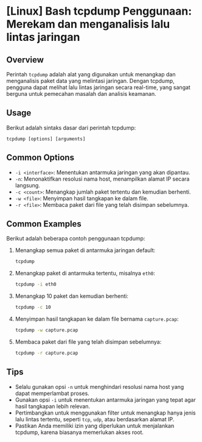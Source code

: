 # [Linux] Bash tcpdump Penggunaan: Merekam dan menganalisis lalu lintas jaringan

## Overview
Perintah `tcpdump` adalah alat yang digunakan untuk menangkap dan menganalisis paket data yang melintasi jaringan. Dengan tcpdump, pengguna dapat melihat lalu lintas jaringan secara real-time, yang sangat berguna untuk pemecahan masalah dan analisis keamanan.

## Usage
Berikut adalah sintaks dasar dari perintah tcpdump:

```
tcpdump [options] [arguments]
```

## Common Options
- `-i <interface>`: Menentukan antarmuka jaringan yang akan dipantau.
- `-n`: Menonaktifkan resolusi nama host, menampilkan alamat IP secara langsung.
- `-c <count>`: Menangkap jumlah paket tertentu dan kemudian berhenti.
- `-w <file>`: Menyimpan hasil tangkapan ke dalam file.
- `-r <file>`: Membaca paket dari file yang telah disimpan sebelumnya.

## Common Examples
Berikut adalah beberapa contoh penggunaan tcpdump:

1. Menangkap semua paket di antarmuka jaringan default:
   ```bash
   tcpdump
   ```

2. Menangkap paket di antarmuka tertentu, misalnya `eth0`:
   ```bash
   tcpdump -i eth0
   ```

3. Menangkap 10 paket dan kemudian berhenti:
   ```bash
   tcpdump -c 10
   ```

4. Menyimpan hasil tangkapan ke dalam file bernama `capture.pcap`:
   ```bash
   tcpdump -w capture.pcap
   ```

5. Membaca paket dari file yang telah disimpan sebelumnya:
   ```bash
   tcpdump -r capture.pcap
   ```

## Tips
- Selalu gunakan opsi `-n` untuk menghindari resolusi nama host yang dapat memperlambat proses.
- Gunakan opsi `-i` untuk menentukan antarmuka jaringan yang tepat agar hasil tangkapan lebih relevan.
- Pertimbangkan untuk menggunakan filter untuk menangkap hanya jenis lalu lintas tertentu, seperti `tcp`, `udp`, atau berdasarkan alamat IP.
- Pastikan Anda memiliki izin yang diperlukan untuk menjalankan tcpdump, karena biasanya memerlukan akses root.